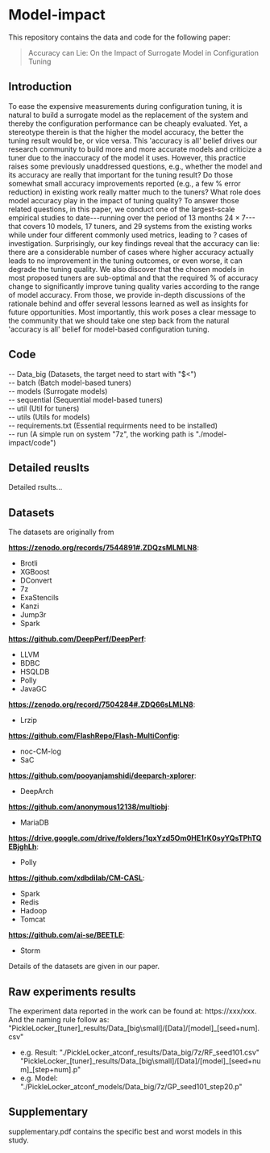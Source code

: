 # Model-impact
This repository contains the data and code for the following paper: 
> Accuracy can Lie: On the Impact of Surrogate Model in Configuration Tuning

## Introduction
To ease the expensive measurements during configuration tuning, it is natural to build a surrogate model as the replacement of the system and thereby the configuration performance can be cheaply evaluated. Yet, a stereotype therein is that the higher the model accuracy, the better the tuning result would be, or vice versa. This 'accuracy is all' belief drives our research community to build more and more accurate models and criticize a tuner due to the inaccuracy of the model it uses. However, this practice raises some previously unaddressed questions, e.g., whether the model and its accuracy are really that important for the tuning result? Do those somewhat small accuracy improvements reported (e.g., a few \% error reduction) in existing work really matter much to the tuners? What role does model accuracy play in the impact of tuning quality? To answer those related questions, in this paper, we conduct one of the largest-scale empirical studies to date---running over the period of 13 months $24\times7$---that covers 10 models, 17 tuners, and 29 systems from the existing works while under four different commonly used metrics, leading to ? cases of investigation. Surprisingly, our key findings reveal that the accuracy can lie: there are a considerable number of cases where higher accuracy actually leads to no improvement in the tuning outcomes, or even worse, it can degrade the tuning quality. We also discover that the chosen models in most proposed tuners are sub-optimal and that the required \% of accuracy change to significantly improve tuning quality varies according to the range of model accuracy. From those, we provide in-depth discussions of the rationale behind and offer several lessons learned as well as insights for future opportunities. Most importantly, this work poses a clear message to the community that we should take one step back from the natural 'accuracy is all' belief for model-based configuration tuning.

## Code

-- Data_big (Datasets, the target need to start with "$<")<br>
-- batch (Batch model-based tuners) <br>
-- models (Surrogate models)<br>
-- sequential (Sequential model-based tuners)<br>
-- util (Util for tuners)<br>
-- utils (Utils for models)<br>
-- requirements.txt (Essential requirments need to be installed) <br>
-- run (A simple run on system "7z", the working path is "./model-impact/code")


## Detailed reuslts
Detailed rsults...

## Datasets
The datasets are originally from 

**https://zenodo.org/records/7544891#.ZDQzsMLMLN8**:
   - Brotli
   - XGBoost
   - DConvert
   - 7z
   - ExaStencils
   - Kanzi
   - Jump3r
   - Spark
     
**https://github.com/DeepPerf/DeepPerf**:
   - LLVM
   - BDBC
   - HSQLDB
   - Polly
   - JavaGC
     
**https://zenodo.org/record/7504284#.ZDQ66sLMLN8**:
   - Lrzip
     
**https://github.com/FlashRepo/Flash-MultiConfig**:
   - noc-CM-log
   - SaC
     
**https://github.com/pooyanjamshidi/deeparch-xplorer**:
   - DeepArch
     
**https://github.com/anonymous12138/multiobj**:
   - MariaDB
     
**https://drive.google.com/drive/folders/1qxYzd5Om0HE1rK0syYQsTPhTQEBjghLh**:
   - Polly
     
**https://github.com/xdbdilab/CM-CASL**:
   - Spark
   - Redis
   - Hadoop
   - Tomcat
     
**https://github.com/ai-se/BEETLE**:
   - Storm

Details of the datasets are given in our paper.

## Raw experiments results

The experiment data reported in the work can be found at: https://xxx/xxx. <br>
And the naming rule follow as: <br>
"PickleLocker\_[tuner]\_results/Data\_[big\small]/[Data]/[model]\_[seed+num].csv"  <br>
- e.g. Result: "./PickleLocker_atconf_results/Data_big/7z/RF_seed101.csv"
"PickleLocker\_[tuner]\_results/Data\_[big\small]/[Data]/[model]\_[seed+num]\_[step+num].p"  <br>
- e.g. Model: "./PickleLocker_atconf_models/Data_big/7z/GP_seed101_step20.p"

## Supplementary
supplementary.pdf contains the specific best and worst models in this study.
